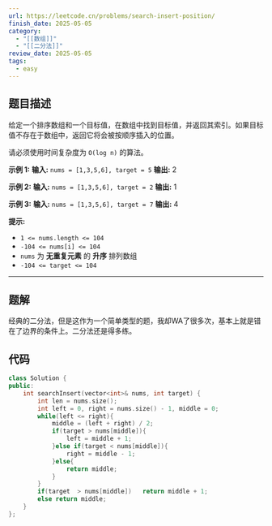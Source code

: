 ```yaml
---
url: https://leetcode.cn/problems/search-insert-position/
finish_date: 2025-05-05
category:
  - "[[数组]]"
  - "[[二分法]]"
review_date: 2025-05-05
tags:
  - easy
---
```

## 题目描述

给定一个排序数组和一个目标值，在数组中找到目标值，并返回其索引。如果目标值不存在于数组中，返回它将会被按顺序插入的位置。

请必须使用时间复杂度为 `O(log n)` 的算法。

**示例 1:**
**输入:** `nums = [1,3,5,6], target = 5`
**输出:** 2

**示例 2:**
**输入:** `nums = [1,3,5,6], target = 2`
**输出:** 1

**示例 3:**
**输入:** `nums = [1,3,5,6], target = 7`
**输出:** 4

**提示:**
- `1 <= nums.length <= 104`
- `-104 <= nums[i] <= 104`
- `nums` 为 **无重复元素** 的 **升序** 排列数组
- `-104 <= target <= 104`

---
## 题解

经典的二分法，但是这作为一个简单类型的题，我却WA了很多次，基本上就是错在了边界的条件上。二分法还是得多练。

## 代码

```cpp
class Solution {
public:
    int searchInsert(vector<int>& nums, int target) {
        int len = nums.size();
        int left = 0, right = nums.size() - 1, middle = 0;
        while(left <= right){
            middle = (left + right) / 2;
            if(target > nums[middle]){
                left = middle + 1;
            }else if(target < nums[middle]){
                right = middle - 1;
            }else{
                return middle;
            }
        }
        if(target  > nums[middle])   return middle + 1;
        else return middle;
    }
};
```

